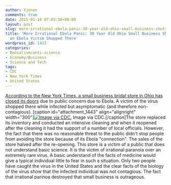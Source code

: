 ```yaml
---
author: tjones
comments: true
date: 2015-01-10 07:03:58+00:00
layout: post
slug: more-irrational-ebola-panic-30-year-old-ohio-small-business-shuts-down-because-an-ebola-victim-shopped-there
title: 'More Irrational Ebola Panic: 30 Year Old Ohio Small Business Shuts Down Because
  an Ebola Victim Shopped There'
wordpress_id: 1432
categories:
- Denialism/anti-science
- Economy/Business
- Science and Tech
tags:
- CDC
- New York Times
- United States
---
```


[According to the New York Times, a small business bridal store in Ohio has closed its doors](http://www.nytimes.com/2015/01/09/us/ebola-store-ohio-bridal-shop-where-ebola-patient-shopped-will-close.html?_r=0) due to public concern due to Ebola. A victim of the virus shopped there while infected but asymptomatic (and therefore non-contagious). [caption id="attachment_1443" align="alignright" width="300"][![Image via CDC.](http://www.theojones.name/wp-content/uploads/2015/01/2537685236_0eb9a6c92f_o-300x138.jpg)](http://www.theojones.name/wp-content/uploads/2015/01/2537685236_0eb9a6c92f_o.jpg) Image via CDC.[/caption]The store replaced its inventory and conducted an intensive cleaning and when it reopened after the cleaning it had the support of a number of local officials. However, the fact that there was no reasonable threat to the public didn't stop people from avoiding the store because of its Ebola "connection". The sales of the store halved after the re-opening. This store is a victim of a public that does not understand basic science. It is the victim  of irrational paranoia over an extremely rare virus. A basic understand of the facts of medicine would give a typical individual little to fear in such a situation. Only two people have caught the virus in the United States and the clear facts of the biology of the virus show that the infected individual was not contagious. The fact that irrational parinoa destroyed that small business is outrageous.
